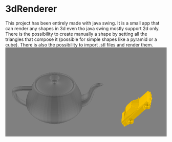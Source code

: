 # 3dRenderer
This project has been entirely made with java swing. It is a small app that can render any shapes in 3d even tho java swing mostly support 2d only.
There is the possibility to create manually a shape by setting all the triangles that compose it (possible for simple shapes like a pyramid or a cube). There is also the possibility to import .stl files and render them.
![Example of the rendering with a teapot and a car](Teapot&Car.png)
